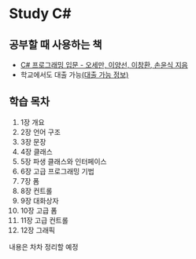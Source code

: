 # Study C#
## 공부할 때 사용하는 책
- [C# 프로그래밍 입문 - 오세만, 이양선, 이창환, 손윤식 지음](http://www.kyobobook.co.kr/product/detailViewKor.laf?ejkGb=KOR&mallGb=KOR&barcode=9788970509013&orderClick=LET&Kc=)
- 학교에서도 대출 가능[(대출 가능 정보)](https://library.hallym.ac.kr/search/detail/CATTOT000079205000?mainLink=/search/tot&briefLink=/search/tot/result?os=DESC_A_q=c%23%ED%94%84%EB%A1%9C%EA%B7%B8%EB%9E%98%EB%B0%8D+%EC%9E%85%EB%AC%B8_A_websysdiv=tot_A_st=FRNT_A_oi=DISP06_A_y=0_A_x=0_A_si=TOTAL)
## 학습 목차
1. 1장 개요
2. 2장 언어 구조
3. 3장 문장
4. 4장 클래스
5. 5장 파생 클래스와 인터페이스
6. 6장 고급 프로그래밍 기법
7. 7장 폼
8. 8장 컨트롤
9. 9장 대화상자
10. 10장 고급 폼
11. 11장 고급 컨트롤
12. 12장 그래픽

내용은 차차 정리할 예정
